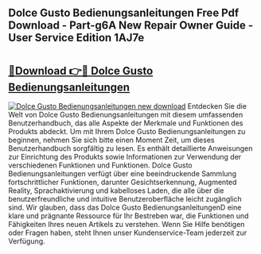 ## Dolce Gusto Bedienungsanleitungen Free Pdf Download - Part-g6A New Repair Owner Guide - User Service Edition 1AJ7e

# <h2><a href="http://df44lh.blite.top/?on=Dolce+Gusto+Bedienungsanleitungen">🔗Download 👉🔴 Dolce Gusto Bedienungsanleitungen</a></h2>

[![Dolce Gusto Bedienungsanleitungen new download](https://i.imgur.com/lujVjoI.png)](http://df44lh.blite.top/?on=Dolce+Gusto+Bedienungsanleitungen)
Entdecken Sie die Welt von Dolce Gusto Bedienungsanleitungen mit diesem umfassenden Benutzerhandbuch, das alle Aspekte der Merkmale und Funktionen des Produkts abdeckt. Um mit Ihrem Dolce Gusto Bedienungsanleitungen zu beginnen, nehmen Sie sich bitte einen Moment Zeit, um dieses Benutzerhandbuch sorgfältig zu lesen. Es enthält detaillierte Anweisungen zur Einrichtung des Produkts sowie Informationen zur Verwendung der verschiedenen Funktionen und Funktionen. Dolce Gusto Bedienungsanleitungen verfügt über eine beeindruckende Sammlung fortschrittlicher Funktionen, darunter Gesichtserkennung, Augmented Reality, Sprachaktivierung und kabelloses Laden, die alle über die benutzerfreundliche und intuitive Benutzeroberfläche leicht zugänglich sind. Wir glauben, dass das Dolce Gusto BedienungsanleitungenD eine klare und prägnante Ressource für Ihr Bestreben war, die Funktionen und Fähigkeiten Ihres neuen Artikels zu verstehen. Wenn Sie Hilfe benötigen oder Fragen haben, steht Ihnen unser Kundenservice-Team jederzeit zur Verfügung.
